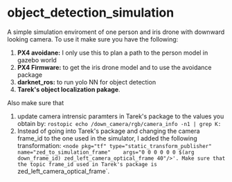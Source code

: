 # object_detection_simulation

A simple simulation enviroment of one person and iris drone with downward looking camera. To use it make sure you have the following:
1) **PX4 avoidane:** I only use this to plan a path to the person model in gazebo world
2) **PX4 Firmware:** to get the iris drone model and to use the avoidance package
3) **darknet_ros:** to run yolo NN for object detection
4) **Tarek's object localization pakage**.

Also make sure that
1) update camera intrensic paramters in Tarek's package to the values you obtain by: `rostopic echo /down_camera/rgb/camera_info -n1 | grep K:`
2) Instead of going into Tarek's package and changing the camera frame_id to the one used in the simulator, I added the following transformation: `<node pkg="tf" type="static_transform_publisher"    name="zed_to_simulation_frame"    args="0 0 0 0 0 0 $(arg down_frame_id) zed_left_camera_optical_frame 40"/>'. Make sure that the topic frame_id used in Tarek's package is `zed_left_camera_optical_frame`.
